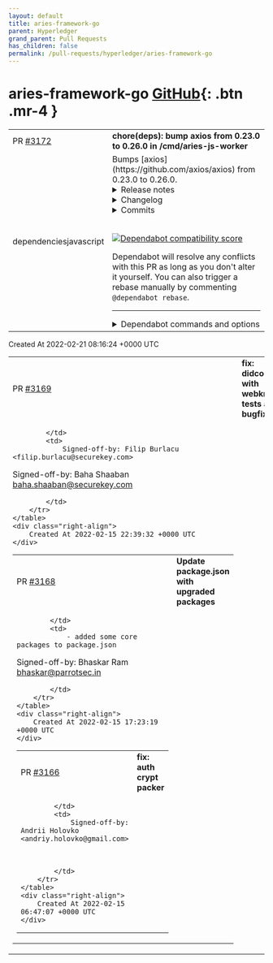 ```yaml
---
layout: default
title: aries-framework-go
parent: Hyperledger
grand_parent: Pull Requests
has_children: false
permalink: /pull-requests/hyperledger/aries-framework-go
---
```


# aries-framework-go <span class="fs-3 right-align">[GitHub](https://github.com/hyperledger/aries-framework-go){: .btn .mr-4 }</span>


<div>
    <table>
        <tr>
            <td>
                PR <a href="https://github.com/hyperledger/aries-framework-go/pull/3172" class=".btn">#3172</a>
            </td>
            <td>
                <b>
                    chore(deps): bump axios from 0.23.0 to 0.26.0 in /cmd/aries-js-worker
                </b>
            </td>
        </tr>
        <tr>
            <td>
                <span class="chip">dependencies</span><span class="chip">javascript</span>
            </td>
            <td>
                Bumps [axios](https://github.com/axios/axios) from 0.23.0 to 0.26.0.
<details>
<summary>Release notes</summary>
<p><em>Sourced from <a href="https://github.com/axios/axios/releases">axios's releases</a>.</em></p>
<blockquote>
<h2>v0.26.0</h2>
<h3>0.26.0 (February 13, 2022)</h3>
<p>Fixes and Functionality:</p>
<ul>
<li>Fixed The timeoutErrorMessage property in config not work with Node.js (<a href="https://github-redirect.dependabot.com/axios/axios/pull/3581">#3581</a>)</li>
<li>Added errors to be displayed when the query parsing process itself fails (<a href="https://github-redirect.dependabot.com/axios/axios/pull/3961">#3961</a>)</li>
<li>Fix/remove url required (<a href="https://github-redirect.dependabot.com/axios/axios/pull/4426">#4426</a>)</li>
<li>Update follow-redirects dependency due to Vulnerability (<a href="https://github-redirect.dependabot.com/axios/axios/pull/4462">#4462</a>)</li>
<li>Bump karma from 6.3.11 to 6.3.14 (<a href="https://github-redirect.dependabot.com/axios/axios/pull/4461">#4461</a>)</li>
<li>Bump follow-redirects from 1.14.7 to 1.14.8 (<a href="https://github-redirect.dependabot.com/axios/axios/pull/4473">#4473</a>)</li>
</ul>
<h2>v0.25.0</h2>
<h3>0.25.0 (January 18, 2022)</h3>
<p>Breaking changes:</p>
<ul>
<li>Fixing maxBodyLength enforcement (<a href="https://github-redirect.dependabot.com/axios/axios/pull/3786">#3786</a>)</li>
<li>Don't rely on strict mode behaviour for arguments (<a href="https://github-redirect.dependabot.com/axios/axios/pull/3470">#3470</a>)</li>
<li>Adding error handling when missing url (<a href="https://github-redirect.dependabot.com/axios/axios/pull/3791">#3791</a>)</li>
<li>Update isAbsoluteURL.js removing escaping of non-special characters (<a href="https://github-redirect.dependabot.com/axios/axios/pull/3809">#3809</a>)</li>
<li>Use native Array.isArray() in utils.js (<a href="https://github-redirect.dependabot.com/axios/axios/pull/3836">#3836</a>)</li>
<li>Adding error handling inside stream end callback (<a href="https://github-redirect.dependabot.com/axios/axios/pull/3967">#3967</a>)</li>
</ul>
<p>Fixes and Functionality:</p>
<ul>
<li>Added aborted even handler (<a href="https://github-redirect.dependabot.com/axios/axios/pull/3916">#3916</a>)</li>
<li>Header types expanded allowing <code>boolean</code> and <code>number</code> types (<a href="https://github-redirect.dependabot.com/axios/axios/pull/4144">#4144</a>)</li>
<li>Fix cancel signature allowing cancel message to be <code>undefined</code> (<a href="https://github-redirect.dependabot.com/axios/axios/pull/3153">#3153</a>)</li>
<li>Updated type checks to be formulated better (<a href="https://github-redirect.dependabot.com/axios/axios/pull/3342">#3342</a>)</li>
<li>Avoid unnecessary buffer allocations (<a href="https://github-redirect.dependabot.com/axios/axios/pull/3321">#3321</a>)</li>
<li>Adding a socket handler to keep TCP connection live when processing long living requests (<a href="https://github-redirect.dependabot.com/axios/axios/pull/3422">#3422</a>)</li>
<li>Added toFormData helper function (<a href="https://github-redirect.dependabot.com/axios/axios/pull/3757">#3757</a>)</li>
<li>Adding responseEncoding prop type in AxiosRequestConfig (<a href="https://github-redirect.dependabot.com/axios/axios/pull/3918">#3918</a>)</li>
</ul>
<p>Internal and Tests:</p>
<ul>
<li>Adding axios-test-instance to ecosystem (<a href="https://github-redirect.dependabot.com/axios/axios/pull/3786">#3786</a>)</li>
<li>Optimize the logic of isAxiosError (<a href="https://github-redirect.dependabot.com/axios/axios/pull/3546">#3546</a>)</li>
<li>Add tests and documentation to display how multiple inceptors work (<a href="https://github-redirect.dependabot.com/axios/axios/pull/3564">#3564</a>)</li>
<li>Updating follow-redirects to version 1.14.7 (<a href="https://github-redirect.dependabot.com/axios/axios/pull/4379">#4379</a>)</li>
</ul>
<p>Documentation:</p>
<ul>
<li>Fixing changelog to show corrext pull request (<a href="https://github-redirect.dependabot.com/axios/axios/pull/4219">#4219</a>)</li>
<li>Update upgrade guide for https proxy setting (<a href="https://github-redirect.dependabot.com/axios/axios/pull/3604">#3604</a>)</li>
</ul>
<p>Huge thanks to everyone who contributed to this release via code (authors listed below) or via reviews and triaging on GitHub:</p>
<ul>
<li><a href="https://github.com/axios/axios/blob/HEAD/mailto:jasonsaayman@gmail.com">Jay</a></li>
<li><a href="https://github.com/rijkvanzanten">Rijk van Zanten</a></li>
<li><a href="https://github.com/koh110">Kohta Ito</a></li>
<li><a href="https://github.com/bfaulk96">Brandon Faulkner</a></li>
<li><a href="https://github.com/NoriSte">Stefano Magni</a></li>
</ul>
<!-- raw HTML omitted -->
</blockquote>
<p>... (truncated)</p>
</details>
<details>
<summary>Changelog</summary>
<p><em>Sourced from <a href="https://github.com/axios/axios/blob/master/CHANGELOG.md">axios's changelog</a>.</em></p>
<blockquote>
<h3>0.26.0 (February 13, 2022)</h3>
<p>Fixes and Functionality:</p>
<ul>
<li>Fixed The timeoutErrorMessage property in config not work with Node.js (<a href="https://github-redirect.dependabot.com/axios/axios/pull/3581">#3581</a>)</li>
<li>Added errors to be displayed when the query parsing process itself fails (<a href="https://github-redirect.dependabot.com/axios/axios/pull/3961">#3961</a>)</li>
<li>Fix/remove url required (<a href="https://github-redirect.dependabot.com/axios/axios/pull/4426">#4426</a>)</li>
<li>Update follow-redirects dependency due to Vurnerbility (<a href="https://github-redirect.dependabot.com/axios/axios/pull/4462">#4462</a>)</li>
<li>Bump karma from 6.3.11 to 6.3.14 (<a href="https://github-redirect.dependabot.com/axios/axios/pull/4461">#4461</a>)</li>
<li>Bump follow-redirects from 1.14.7 to 1.14.8 (<a href="https://github-redirect.dependabot.com/axios/axios/pull/4473">#4473</a>)</li>
</ul>
<h3>0.25.0 (January 18, 2022)</h3>
<p>Breaking changes:</p>
<ul>
<li>Fixing maxBodyLength enforcement (<a href="https://github-redirect.dependabot.com/axios/axios/pull/3786">#3786</a>)</li>
<li>Don't rely on strict mode behaviour for arguments (<a href="https://github-redirect.dependabot.com/axios/axios/pull/3470">#3470</a>)</li>
<li>Adding error handling when missing url (<a href="https://github-redirect.dependabot.com/axios/axios/pull/3791">#3791</a>)</li>
<li>Update isAbsoluteURL.js removing escaping of non-special characters (<a href="https://github-redirect.dependabot.com/axios/axios/pull/3809">#3809</a>)</li>
<li>Use native Array.isArray() in utils.js (<a href="https://github-redirect.dependabot.com/axios/axios/pull/3836">#3836</a>)</li>
<li>Adding error handling inside stream end callback (<a href="https://github-redirect.dependabot.com/axios/axios/pull/3967">#3967</a>)</li>
</ul>
<p>Fixes and Functionality:</p>
<ul>
<li>Added aborted even handler (<a href="https://github-redirect.dependabot.com/axios/axios/pull/3916">#3916</a>)</li>
<li>Header types expanded allowing <code>boolean</code> and <code>number</code> types (<a href="https://github-redirect.dependabot.com/axios/axios/pull/4144">#4144</a>)</li>
<li>Fix cancel signature allowing cancel message to be <code>undefined</code> (<a href="https://github-redirect.dependabot.com/axios/axios/pull/3153">#3153</a>)</li>
<li>Updated type checks to be formulated better (<a href="https://github-redirect.dependabot.com/axios/axios/pull/3342">#3342</a>)</li>
<li>Avoid unnecessary buffer allocations (<a href="https://github-redirect.dependabot.com/axios/axios/pull/3321">#3321</a>)</li>
<li>Adding a socket handler to keep TCP connection live when processing long living requests (<a href="https://github-redirect.dependabot.com/axios/axios/pull/3422">#3422</a>)</li>
<li>Added toFormData helper function (<a href="https://github-redirect.dependabot.com/axios/axios/pull/3757">#3757</a>)</li>
<li>Adding responseEncoding prop type in AxiosRequestConfig (<a href="https://github-redirect.dependabot.com/axios/axios/pull/3918">#3918</a>)</li>
</ul>
<p>Internal and Tests:</p>
<ul>
<li>Adding axios-test-instance to ecosystem (<a href="https://github-redirect.dependabot.com/axios/axios/pull/3786">#3786</a>)</li>
<li>Optimize the logic of isAxiosError (<a href="https://github-redirect.dependabot.com/axios/axios/pull/3546">#3546</a>)</li>
<li>Add tests and documentation to display how multiple inceptors work (<a href="https://github-redirect.dependabot.com/axios/axios/pull/3564">#3564</a>)</li>
<li>Updating follow-redirects to version 1.14.7 (<a href="https://github-redirect.dependabot.com/axios/axios/pull/4379">#4379</a>)</li>
</ul>
<p>Documentation:</p>
<ul>
<li>Fixing changelog to show corrext pull request (<a href="https://github-redirect.dependabot.com/axios/axios/pull/4219">#4219</a>)</li>
<li>Update upgrade guide for https proxy setting (<a href="https://github-redirect.dependabot.com/axios/axios/pull/3604">#3604</a>)</li>
</ul>
<p>Huge thanks to everyone who contributed to this release via code (authors listed below) or via reviews and triaging on GitHub:</p>
<ul>
<li><a href="https://github.com/axios/axios/blob/master/mailto:jasonsaayman@gmail.com">Jay</a></li>
<li><a href="https://github.com/rijkvanzanten">Rijk van Zanten</a></li>
<li><a href="https://github.com/koh110">Kohta Ito</a></li>
<li><a href="https://github.com/bfaulk96">Brandon Faulkner</a></li>
<li><a href="https://github.com/NoriSte">Stefano Magni</a></li>
<li><a href="https://github.com/fanguangyi">enofan</a></li>
<li><a href="https://github.com/puzpuzpuz">Andrey Pechkurov</a></li>
</ul>
<!-- raw HTML omitted -->
</blockquote>
<p>... (truncated)</p>
</details>
<details>
<summary>Commits</summary>
<ul>
<li><a href="https://github.com/axios/axios/commit/c9aca7525703ab600eacd9e95fd7f6ecc9942616"><code>c9aca75</code></a> Releasing v0.26.0</li>
<li><a href="https://github.com/axios/axios/commit/3f842e034ec45c6b48247a48160620dfdf9336e4"><code>3f842e0</code></a> Merge branch 'master' of github.com:axios/axios</li>
<li><a href="https://github.com/axios/axios/commit/2f1e8189f2cf2e97f525975a2a609ca5213b6b7a"><code>2f1e818</code></a> Merge branch 'cookieMr-master'</li>
<li><a href="https://github.com/axios/axios/commit/95295f6f291fc7e647e8d3c2960b5d26a2df707d"><code>95295f6</code></a> Fixed conflict in package lock</li>
<li><a href="https://github.com/axios/axios/commit/b3aa79e13818ab6027b43d9aaae491f1ffcec0fe"><code>b3aa79e</code></a> Bump follow-redirects from 1.14.7 to 1.14.8 (<a href="https://github-redirect.dependabot.com/axios/axios/issues/4473">#4473</a>)</li>
<li><a href="https://github.com/axios/axios/commit/d660e29c1a0f4af84e2050f1fcfa52eb9715b363"><code>d660e29</code></a> Revert &quot;Fixed isFormData predicate; (<a href="https://github-redirect.dependabot.com/axios/axios/issues/4413">#4413</a>)&quot; (<a href="https://github-redirect.dependabot.com/axios/axios/issues/4472">#4472</a>)</li>
<li><a href="https://github.com/axios/axios/commit/447a24dfc337f93d35b9a8bed7629a76f7aed6bf"><code>447a24d</code></a> Bump karma from 6.3.11 to 6.3.14 (<a href="https://github-redirect.dependabot.com/axios/axios/issues/4461">#4461</a>)</li>
<li><a href="https://github.com/axios/axios/commit/c5bdbd436d7ac90d7bac26247cb60752d171e47c"><code>c5bdbd4</code></a> Update follow-redirects dependency due to Vurnerbility</li>
<li><a href="https://github.com/axios/axios/commit/73e3bdb8835ba942096b662e9441f1d85ce4d484"><code>73e3bdb</code></a> Fixed isFormData predicate; (<a href="https://github-redirect.dependabot.com/axios/axios/issues/4413">#4413</a>)</li>
<li><a href="https://github.com/axios/axios/commit/cc86c6c49fdbfd8e2517b191b8833d2f2816ff91"><code>cc86c6c</code></a> Fix/remove url required (<a href="https://github-redirect.dependabot.com/axios/axios/issues/4426">#4426</a>)</li>
<li>Additional commits viewable in <a href="https://github.com/axios/axios/compare/v0.23.0...v0.26.0">compare view</a></li>
</ul>
</details>
<br />


[![Dependabot compatibility score](https://dependabot-badges.githubapp.com/badges/compatibility_score?dependency-name=axios&package-manager=npm_and_yarn&previous-version=0.23.0&new-version=0.26.0)](https://docs.github.com/en/github/managing-security-vulnerabilities/about-dependabot-security-updates#about-compatibility-scores)

Dependabot will resolve any conflicts with this PR as long as you don't alter it yourself. You can also trigger a rebase manually by commenting `@dependabot rebase`.

[//]: # (dependabot-automerge-start)
[//]: # (dependabot-automerge-end)

---

<details>
<summary>Dependabot commands and options</summary>
<br />

You can trigger Dependabot actions by commenting on this PR:
- `@dependabot rebase` will rebase this PR
- `@dependabot recreate` will recreate this PR, overwriting any edits that have been made to it
- `@dependabot merge` will merge this PR after your CI passes on it
- `@dependabot squash and merge` will squash and merge this PR after your CI passes on it
- `@dependabot cancel merge` will cancel a previously requested merge and block automerging
- `@dependabot reopen` will reopen this PR if it is closed
- `@dependabot close` will close this PR and stop Dependabot recreating it. You can achieve the same result by closing it manually
- `@dependabot ignore this major version` will close this PR and stop Dependabot creating any more for this major version (unless you reopen the PR or upgrade to it yourself)
- `@dependabot ignore this minor version` will close this PR and stop Dependabot creating any more for this minor version (unless you reopen the PR or upgrade to it yourself)
- `@dependabot ignore this dependency` will close this PR and stop Dependabot creating any more for this dependency (unless you reopen the PR or upgrade to it yourself)


</details>
            </td>
        </tr>
    </table>
    <div class="right-align">
        Created At 2022-02-21 08:16:24 +0000 UTC
    </div>
</div>

<div>
    <table>
        <tr>
            <td>
                PR <a href="https://github.com/hyperledger/aries-framework-go/pull/3169" class=".btn">#3169</a>
            </td>
            <td>
                <b>
                    fix: didcomm with webkms tests and bugfixes
                </b>
            </td>
        </tr>
        <tr>
            <td>
                
            </td>
            <td>
                Signed-off-by: Filip Burlacu <filip.burlacu@securekey.com>
Signed-off-by: Baha Shaaban <baha.shaaban@securekey.com>

            </td>
        </tr>
    </table>
    <div class="right-align">
        Created At 2022-02-15 22:39:32 +0000 UTC
    </div>
</div>

<div>
    <table>
        <tr>
            <td>
                PR <a href="https://github.com/hyperledger/aries-framework-go/pull/3168" class=".btn">#3168</a>
            </td>
            <td>
                <b>
                    Update package.json with upgraded packages
                </b>
            </td>
        </tr>
        <tr>
            <td>
                
            </td>
            <td>
                - added some core packages to package.json

Signed-off-by: Bhaskar Ram <bhaskar@parrotsec.in>


            </td>
        </tr>
    </table>
    <div class="right-align">
        Created At 2022-02-15 17:23:19 +0000 UTC
    </div>
</div>

<div>
    <table>
        <tr>
            <td>
                PR <a href="https://github.com/hyperledger/aries-framework-go/pull/3166" class=".btn">#3166</a>
            </td>
            <td>
                <b>
                    fix: auth crypt packer
                </b>
            </td>
        </tr>
        <tr>
            <td>
                
            </td>
            <td>
                Signed-off-by: Andrii Holovko <andriy.holovko@gmail.com>



            </td>
        </tr>
    </table>
    <div class="right-align">
        Created At 2022-02-15 06:47:07 +0000 UTC
    </div>
</div>

